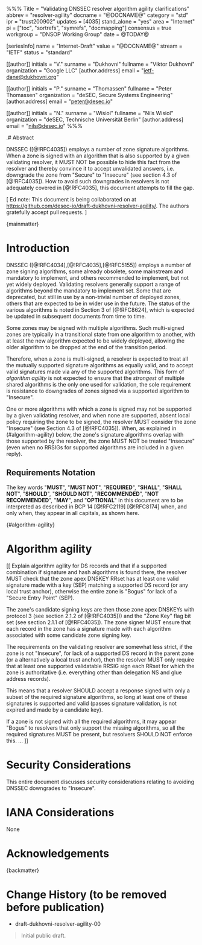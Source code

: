 %%%
Title = "Validating DNSSEC resolver algorithm agility clarifications"
abbrev = "resolver-agility"
docname = "@DOCNAME@"
category = "std"
ipr = "trust200902"
updates = [4035]
stand_alone = "yes"
area = "Internet"
pi = ["toc", "sortrefs", "symrefs", "docmapping"]
consensus = true
workgroup = "DNSOP Working Group"
date = @TODAY@

[seriesInfo]
name = "Internet-Draft"
value = "@DOCNAME@"
stream = "IETF"
status = "standard"

[[author]]
initials = "V."
surname = "Dukhovni"
fullname = "Viktor Dukhovni"
organization = "Google LLC"
[author.address]
 email = "ietf-dane@dukhovni.org"

[[author]]
initials = "P."
surname = "Thomassen"
fullname = "Peter Thomassen"
organization = "deSEC, Secure Systems Engineering"
[author.address]
 email = "peter@desec.io"

[[author]]
initials = "N."
surname = "Wisiol"
fullname = "Nils Wisiol"
organization = "deSEC, Technische Universität Berlin"
[author.address]
 email = "nils@desec.io"
%%%


.# Abstract

DNSSEC ([@!RFC4035]) employs a number of zone signature algorithms.  When a zone
is signed with an algorithm that is also supported by a given validating
resolver, it MUST NOT be possible to hide this fact from the resolver and
thereby convince it to accept unvalidated answers, i.e. downgrade the zone from
"Secure" to "Insecure" (see section 4.3 of [@!RFC4035]).  How to avoid such
downgrades in resolvers is not adequately covered in [@!RFC4035], this document
attempts to fill the gap.

[ Ed note: This document is being collaborated on at
<https://github.com/desec-io/draft-dukhovni-resolver-agility/>.
The authors gratefully accept pull requests. ]

{mainmatter}

# Introduction

DNSSEC ([@!RFC4034],[@!RFC4035],[@!RFC5155]) employs a number of zone signing algorithms, some already
obsolete, some mainstream and mandatory to implement, and others recommended to
implement, but not yet widely deployed.  Validating resolvers generally support
a range of algorithms beyond the mandatory to implement set.  Some that are
deprecated, but still in use by a non-trivial number of deployed zones, others
that are expected to be in wider use in the future.  The status of the various
algorithms is noted in Section 3 of [@!RFC8624], which is expected be updated
in subsequent documents from time to time.

Some zones may be signed with multiple algorithms.  Such multi-signed zones are
typically in a transitional state from one algorithm to another, with at least
the new algorithm expected to be widely deployed, allowing the older algorithm
to be dropped at the end of the transition period.

Therefore, when a zone is multi-signed, a resolver is expected to treat all
the mutually supported signature algorithms as equally valid, and to accept
valid signatures made via any of the supported algorithms.  This form of
*algorithm agility* is not expected to ensure that the *strongest* of multiple
shared algorithms is the only one used for validation, the sole requirement is
resistance to downgrades of zones signed via a supported algorithm to
"Insecure".

One or more algorithms with which a zone is signed may not be supported by a
given validating resolver, and when none are supported, absent local policy
requiring the zone to be signed, the resolver MUST consider the zone "Insecure"
(see Section 4.3 of [@!RFC4035]).  When, as explained in (#algorithm-agility)
below, the zone's signature algorithms overlap with those supported by the
resolver, the zone MUST NOT be treated "Insecure" (even when no RRSIGs for
supported algorithms are included in a given reply).


## Requirements Notation

The key words "**MUST**", "**MUST NOT**", "**REQUIRED**",
"**SHALL**", "**SHALL NOT**", "**SHOULD**", "**SHOULD NOT**",
"**RECOMMENDED**", "**NOT RECOMMENDED**", "**MAY**", and
"**OPTIONAL**" in this document are to be interpreted as described in
BCP 14 [@!RFC2119] [@!RFC8174] when, and only when, they appear in all
capitals, as shown here.


{#algorithm-agility}
# Algorithm agility

[[ Explain algorithm agility for DS records and that if a supported combination
   if signature and hash algorithms is found there, the resolver MUST check that
   the zone apex DNSKEY RRset has at least one valid signature made with a key
   (SEP) matching a supported DS record (or any local trust anchor), otherwise the
   entire zone is "Bogus" for lack of a "Secure Entry Point" (SEP).

   The zone's candidate signing keys are then those zone apex DNSKEYs with
   protocol 3 (see section 2.1.2 of [@!RFC4035])) and the "Zone Key" flag bit
   set (see section 2.1.1 of [@!RFC4035]).  The zone signer MUST ensure that
   each record in the zone has a signature made with each algorithm associated
   with some candidate zone signing key.

   The requirements on the validating resolver are somewhat less strict, if the
   zone is not "Insecure", for lack of a supported DS record in the parent zone
   (or a alternatively a local trust anchor), then the resolver MUST only require
   that at least one supported validatable RRSIG sign each RRset for which the zone
   is authoritative (i.e. everything other than delegation NS and glue address
   records).

   This means that a resolver SHOULD accept a response signed with only a subset
   of the required signature algorithms, so long at least one of these signatures
   is supported and valid (passes signature validation, is not expired and made by
   a candidate key).

   If a zone is not signed with all the required algorithms, it may appear "Bogus"
   to resolvers that only support the missing algorithms, so all the required
   signatures MUST be present, but resolvers SHOULD NOT enforce this.
   ... ]]


# Security Considerations

This entire document discusses security considerations relating to avoiding
DNSSEC downgrades to "Insecure".

# IANA Considerations

None

# Acknowledgements


{backmatter}


# Change History (to be removed before publication)

* draft-dukhovni-resolver-agility-00

> Initial public draft.

